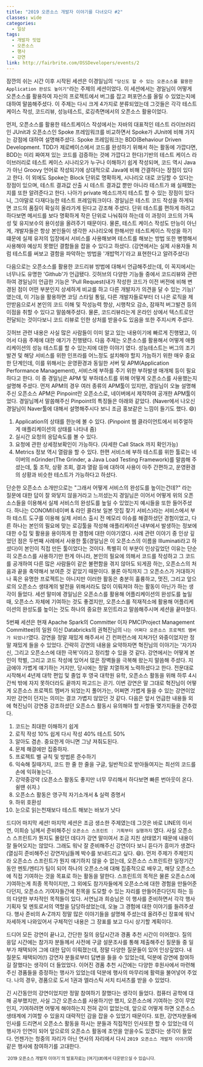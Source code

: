 ```yaml
---
title: "2019 오픈소스 개발자 이야기를 다녀오다 #2"
classes: wide
categories:
  - 일상
tags:
  - 개발자 밋업
  - 오픈소스
  - 행사
  - 강연
link: http://fairbrite.com/OSSDevelopers/events/2
---
```


잠깐의 쉬는 시간 이후 시작된 세션은 이경일님의 `"당신도 할 수 있는 오픈소스를 활용한 Application 완성도 높이기"`라는 주제의 세션이었다. 이 세션에서는 경일님이 어떻게 오픈소스를 활용하여 자신의 프로젝트에서 버그를 잡고 퍼포먼스를 올릴 수 있었는지에 대하여 말씀해주셨다. 이 주제는 다시 크게 4가지로 분류되었는데 그것들은 각각 테스트케이스 작성, 코드리뷰, 성능테스트, 로깅측면에서의 오픈소스 활용이었다.

먼저, 오픈소스를 활용한 테스트케이스 작성에서는 자바의 대표적인 테스트 라이브러리인 JUnit과 오픈소스인 Spoke 프레임워크를 비교하면서 Spoke가 JUnit에 비해 가지는 강점에 대하여 설명해주셨다. Spoke 프레임워크는 BDD(Behaviour Driven Development. TDD가 제로베이스에서 코드를 완성하기 위해서 하는 활동에 가깝다면, BDD는 미리 짜여져 있는 코드를 검증하는 것에 가깝다고 한다)기반의 테스트 케이스 라이브러리로 테스트 케이스 시나리오가 누구나 이해하기 쉽게 작성되며, 코드 역시 Java가 아닌 Groovy 언어로 작성되기에 상대적으로 Java에 비해 간결하다는 장점이 있다고 한다. 이 외에도 Spoke는 Block 단위로 명확하게, 시나리오 대로 코딩할 수 있다는 장점이 있으며, 테스트 결과값 산출 시 테스트 결과값 뿐만 아니라 테스트가 왜 실패했는지를 또한 알려준다고 한다. 나아가 private 메소드까지 테스트 할 수 있는 장점이 있다니, 그야말로 다재다능한 테스트 프레임워크이다. 경일님은 테스트 코드 작성을 하게되면 코드의 품질이 확실히 올라가게 된다고 강조해 주셨다. 단위 테스트를 편하게 하려고 하다보면 메서드를 보다 명확하게 작은 단위로 나눠줘야 하는데 이 과정이 코드의 가독성 및 유지보수의 용이성을 올려주기 때문이다. 물론, 테스트 케이스 작성도 만능이 아닌게, 개발자들은 항상 본인들이 생각한 시나리오에 한해서만 테스트케이스 작성을 하기 떄문에 실제 유저의 입장에서 서비스를 사용해보며 테스트를 해보는 방법 또한 병행해서 사용해야 예상치 못했던 결함들을 잡을 수 있다고 하셨다. (강연에서는 실제 사용자들 처럼 테스트를 써보고 결함을 파악하는 방법을 '개밥먹기'라고 표현한다고 알려주셨다)

다음으로는 오픈소스를 활용한 코드리뷰 방법에 대해서 언급해주셨는데, 이 꼭지에서는 너무나도 유명한 'Github'가 언급됐다. 깃허브의 다양한 기능들 중에서 코드리뷰와 관련하여 경일님이 언급한 기능은 'Pull Request(내가 작성한 코드가 이전 버전에 비해 변경된 점이 어떤 부분인지 상세하게 비교를 하고 다른 개발자가 의견을 달 수 있는 기능)' 였는데, 이 기능을 활용하면 코딩 스타일 통일, 다른 개발자들로부터 더 나은 로직을 제안받음으로서 본인의 코드 이해 및 작성능력 향상, 시행착오 감소, 잠재적 버그발견 등의 이점을 취할 수 있다고 말씀해주셨다. 물론, 코드리뷰라는게 온라인 상에서 텍스트로만 전달되는 것이다보니 코드 리뷰로 인한 상처를 받을수도 있음을 또한 주지시켜 주셨다.

깃허브 관련 내용은 사실 많은 사람들이 이미 알고 있는 내용이기에 빠르게 진행됐고, 이어서 다음 주제에 대한 얘기가 진행됐다. 다음 주제는 오픈소스를 활용해서 어떻게 애플리케이션의 성능 테스트를 할 수 있는지에 대한 이야기 였다. 성능테스트는 버그의 조기발견 및 해당 서비스를 위한 인프라를 어느정도 설치해야 할지 가늠하기 위한 매우 중요한 단계인데, 이를 위해서는 운영환경과 동일한 서버 및 APM(Application Performance Management), 서비스에 부하를 주기 위한 부하발생 매개체 등이 필요하다고 한다. 이 중 경일님은 APM 및 부하테스트를 위해 어떻게 오픈소스를 사용했는지 설명해 주셨다. 먼저 APM의 경우 여러 종류의 APM툴이 있지만, 경일님이 오늘 설명해주신 오픈소스 APM은 Pinpoint란 오픈소스로, 네이버에서 제작하여 공개한 APM툴이었다. 경일님께서 말씀해주신 Pinpoint의 특징들은 아래와 같았다. (Naver에서 나오신 경일님이 Naver툴에 대해서 설명해주시다 보니 조금 홍보같은 느낌이 들기도 했다. 😄)
1. Application의 상태를 한눈에 볼 수 있다. (Pinpoint 웹 클라이언트에서 비주얼하게 애플리케이션의 상태를 나타내 줌)
2. 실시간 요청의 응답속도를 볼 수 있다.
3. 요청에 관한 상세정보확인이 가능하다. (자세한 Call Stack 까지 확인가능)
4. Metrics 정보 역시 열람을 할 수 있다.
한편 서비스에 부하 테스트를 위한 툴로는 네이버의 nGrinder(The Grinder, a Java Load Testing Framework)를 말씀해 주셨는데, 툴 조작, 상황 조회, 결과 열람 등에 대하여 사용이 아주 간편하고, 운영환경의 상황과 비슷한 테스트가 가능하다고 하셨다.

단순한 오픈소스 소개만으로는 "그래서 어떻게 서비스의 완성도를 높이는건데?" 라는 질문에 대한 답이 잘 와닿지 않을거라고 느끼셨는지 경일님은 이어서 어떻게 위의 오픈소스들을 이용해서 실제 서비스의 완성도를 높일 수 있었는지 예시들을 또한 들어주셨다. 하나는 CONOMI(네이버 & 라인 콜라보 일본 맛집 찾기 서비스)라는 서비스에서 부하 테스트 도구를 이용해 실제 서비스 출시 전 메모리 이슈를 해결하셨던 경험이었고, 다른 하나는 본인의 필요에 맞는 로깅툴을 작성해 애플리케이션 내부에서 발생하는 정보에 대한 수집 및 활용을 용이하게 한 경험에 대한 이야기였다. 사례 관련 이야기 중 인상 깊었던 점은 두번째 사례에서 사용한 툴(경일님은 이 오픈소스의 이름을 Illuminati라고 하셨다)이 본인이 직접 만든 툴이었다는 것이다. 특별히 이 부분이 인상깊었던 이유는 단순히 오픈소스를 사용하기만 한게 아니라, 본인의 필요에 의해서 코드를 작성하고 그 코드를 공개하여 다른 많은 사람들이 같은 불편함을 겪지 않아도 되게끔 하는, 오픈소스의 처음과 끝을 축약해서 보여준 것 같았기 때문이다. 물론 아직까지 그 오픈소스가 거대하거나 혹은 유명한 프로젝트는 아니지만 이러한 활동은 충분히 훌륭하고, 멋진, 그리고 앞으로의 오픈소스 생태계의 발전을 위해서라도 많이 이뤄져야 하는 활동이 아닌가 하는 생각이 들었다. 
세션 말미에 경일님은 오픈소스를 활용해 어플리케이션의 완성도를 높일 때, 오픈소스 자체에 기여하는 것도 좋겠지만, 오픈소스를 적재적소에 활용해 어플리케이션의 완성도를 높이는 것도 하나의 중요한 포인트라고 말씀해주시며 세션을 끝마쳤다.

5번째 세션은 현재 Apache Spark의 Committer 이자 PMC(Project Management Committee)의 일원 이신 Databricks의 권혁진님의 `나는 어쩌다 오픈소스 프로젝트 멤버가 되었나?`였다. 강연을 정말 재밌게 해주셔서 긴 컨퍼런스에 지쳐가던 와중이었지만 정말 재밌게 들을 수 있었다. 간략히 강연의 내용을 요약하자면 혁진님의 이야기는 '자기자신, 그리고 오픈소스에 대한 극복'이라고 정리할 수 있을 것 같다. 강연에서는 어떻게 본인이 학벌, 그리고 코드 작성에 있어서 많은 장벽들을 극복해 왔는지 말씀해 주셨다. 지금에야 가볍게 얘기하는 거지만, 당시에는 정말 치열하게 노력하셨다고 한다. 전문대로 시작해서 4년제 대학 편입 및 졸업 후 영국 대학원 유학, 오픈소스 활동을 위해 하루 4시간씩 밖에 자지 못하더라도 끝까지 파고드는 끈기. 이번 강연은 말 그대로 혁진님이 어떻게 오픈소스 프로젝트 멤버가 되었는지 풀어가는, 어쩌면 가볍게 들을 수 있는 강연이었지만 강연이 던지는 의미는 결코 가볍지 않았던 것 같다. 다음은 앞서 언급한 내용들 외에 혁진님이 강연중 강조하셨던 오픈소스 활동시 유의해야 할 사항들 몇가지들을 간추렸다.
1. 코드는 최대한 이해하기 쉽게
2. 로직 작성 10% 쉽게 다시 작성 40% 테스트 50%
3. 알아도 겸손. 중요한게 아니면 그냥 져줘도된다.
4. 문제 해결에만 집중하자.
5. 프로젝트 별 규칙 및 방법론 준수하기
6. 익숙해 질때가지, 코드 한 줄 한 줄을 구글, 일반적으로 받아들여지는 최선의 코드를 손에 익혀놓는다.
7. 강약중강약 (오픈소스 활동도 좋지만 너무 무리해서 하다보면 빠른 번아웃이 온다. 쉴땐 쉬자.)
8. 오픈소스 활동은 영구적 자기소개서 & 실력 증명서
9. 하위 호환성
10. 눈으로 읽는천재보다 테스트 해보는 바보가 낫다

드디어 마지막 세션! 마지막 세션은 조금 생소한 주제였는데 그것은 바로 LINE의 이서연, 이희승 님께서 준비해주신 `오픈소스 스프린트 : 기획부터 실행까지` 였다. 사실 오픈소스 스프린트가 뭔지도 몰랐던 데다가 강연 말미여서 조금 지친 상태였기 때문에 내용이 잘 들어오지는 않았다. 그래도 워낙 잘 준비해주신 강연이다 보니 듣다가 흥미가 생겼다(열심히 준비해주신 강연자님들께 박수를 보내드리고 싶다. 😄). 먼저 주제가 주제인지라 오픈소스 스프린트가 뭔지 얘기하지 않을 수 없는데, 오픈소스 스프린트란 일정기간 동안 멘토/멘티가 팀이 되어 하나의 오픈소스에 대해 집중적으로 배우고, 해당 오픈소스에 직접 기여하는 것을 목표로 하는 활동을 말한다. 스프린트의 목적은 물론 오픈소스에 기여하는게 최종 목적이지만, 그 외에도 참가자들에게 오픈소스에 대한 경험을 만들어준다던지, 오픈소스 기여자들간에 친목을 도모할 수 있는 자리를 만들어준다던지 하는 등의 다양한 부차적인 목적들이 있다. 서연님과 희승님은 이 행사를 준비하면서 각각 행사 기획자 및 멘토로서의 역할을 담당하셨었는데, 오늘 그 경험에 대한 이야기를 들려주셨다. 행사 준비의 A-Z까지 정말 많은 이야기들을 설명해 주셨는데 올려주신 장표에 워낙 자세하게 나와있어서 구체적인 내용은 그 장표를 보고 다시 상기할 계획이다. 

드디어 모든 강연이 끝나고, 간단한 질의 응답시간과 경품 추천 시간이 이어졌다. 질의 응답 시간에는 참가자 분들께서 사전에 구글 설문조사를 통해 제출해주신 질문들 중 일부가 채택되어 그에 대한 답이 이뤄졌는데, 정말 다양한 질문들이 있어 인상깊었다. 내 질문도 채택되어(!) 강연자 분들로부터 답변을 들을 수 있었는데, 덕분에 강연에 참여하길 잘했다는 생각이 더 들었었다. 이어진 경품 추천 시간에는 다양한 후원사에서 마련해 주신 경품들을 증정하는 행사가 있었는데 덕분에 행사의 마무리에 활력을 불어넣어 주었다. 나의 경우, 경품으로 도서 1권과 엘라스틱 서치 티셔츠를 받을 수 있었다. 

긴 시간동안의 강연이었지만 정말 참여하기 잘했다는 생각이 들었다. 컴퓨터 공학에 대해 공부했지만, 사실 그간 오픈소스를 사용하기만 했지, 오픈소스에 기여하는 것이 무었인지, 기여하려면 어떻게 해야하는지 전혀 감이 없었는데, 앞으로 어떻게 하면 오픈소스 생태계에 기여할 수 있을지 대략적인 감을 잡을 수 있었기 때문이다. 또한, 강연자분들에 인사를 드리면서 오픈소스 활동을 하시는 분들과 직접적인 인사또한 할 수 있었는데 이 행사가 인연이 되어 앞으로의 오픈소스 활동에 조언을 얻을수도 있겠다는 생각이 들었다. 언젠가는 청중의 자리가 아닌 연사의 자리에서 다시 `2019 오픈소스 개발자 이야기`와 같은 행사에 참여하기를 고대한다. 

<span style="font-size: 0.8em">
`2019 오픈소스 개발자 이야기`의 발표자료는 [여기](#)에서 다운받으실 수 있습니다. 
</span>